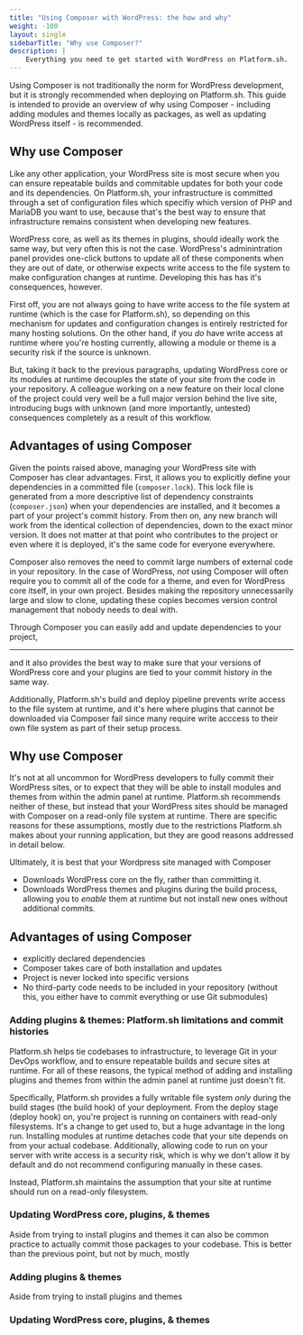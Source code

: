 ```yaml
---
title: "Using Composer with WordPress: the how and why"
weight: -100
layout: single
sidebarTitle: "Why use Composer?"
description: |
    Everything you need to get started with WordPress on Platform.sh. 
---
```



Using Composer is not traditionally the norm for WordPress development, but it is strongly recommended when deploying on Platform.sh. This guide is intended to provide an overview of why using Composer - including adding modules and themes locally as packages, as well as updating WordPress itself - is recommended. 

## Why use Composer

Like any other application, your WordPress site is most secure when you can ensure repeatable builds and commitable updates for both your code and its dependencies. On Platform.sh, your infrastructure is committed through a set of configuration files which specifiy which version of PHP and MariaDB you want to use, because that's the best way to ensure that infrastructure remains consistent when developing new features.

WordPress core, as well as its themes in plugins, should ideally work the same way, but very often this is not the case. WordPress's adminintration panel provides one-click buttons to update all of these components when they are out of date, or otherwise expects write access to the file system to make configuration changes at runtime. Developing this has has it's consequences, however. 

First off, you are not always going to have write access to the file system at runtime (which is the case for Platform.sh), so depending on this mechanism for updates and configuration changes is entirely restricted for many hosting solutions. On the other hand, if you *do* have write access at runtime where you're hosting currently, allowing a module or theme is a security risk if the source is unknown. 

But, taking it back to the previous paragraphs, updating WordPress core or its modules at runtime decouples the state of your site from the code in your repository. A colleague working on a new feature on their local clone of the project could very well be a full major version behind the live site, introducing bugs with unknown (and more importantly, untested) consequences completely as a result of this workflow. 

## Advantages of using Composer

Given the points raised above, managing your WordPress site with Composer has clear advantages. First, it allows you to explicitly define your dependencies in a committed file (`composer.lock`). This lock file is generated from a more descriptive list of dependency constraints (`composer.json`) when your dependencies are installed, and it becomes a part of your project's commit history. From then on, any new branch will work from the identical collection of dependencies, down to the exact minor version. It does not matter at that point who contributes to the project or even where it is deployed, it's the same code for everyone everywhere.

Composer also removes the need to commit large numbers of external code in your repository. In the case of WordPress, *not* using Composer will often require you to commit all of the code for a theme, and even for WordPress core itself, in your own project. Besides making the repository unnecessarily large and slow to clone, updating these copies becomes version control management that nobody needs to deal with.  

Through Composer you can easily add and update dependencies to your project, 

---


and it also provides the best way to make sure that your versions of WordPress core and your plugins are tied to your commit history in the same way. 

Additionally, Platform.sh's build and deploy pipeline prevents write access to the file system at runtime, and it's here where plugins that cannot be downloaded via Composer fail since many require write acccess to their own file system as part of their setup process. 

## Why use Composer

It's not at all uncommon for WordPress developers to fully commit their WordPress sites, or to expect that they will be able to install modules and themes from within the admin panel at runtime. Platform.sh recommends neither of these, but instead that your WordPress sites should be managed with Composer on a read-only file system at runtime. There are specific reasons for these assumptions, mostly due to the restrictions Platform.sh makes about your running application, but they are good reasons addressed in detail below. 

Ultimately, it is best that your Wordpress site managed with Composer

- Downloads WordPress core on the fly, rather than committing it. 
- Downloads WordPress themes and plugins during the build process, allowing you to *enable* them at runtime but not install new ones without additional commits. 

## Advantages of using Composer

- explicitly declared dependencies
- Composer takes care of both installation and updates
- Project is never locked into specific versions
- No third-party code needs to be included in your repository (without this, you either have to commit everything or use Git submodules)

### Adding plugins & themes: Platform.sh limitations and commit histories

Platform.sh helps tie codebases to infrastructure, to leverage Git in your DevOps workflow, and to ensure repeatable builds and secure sites at runtime. For all of these reasons, the typical method of adding and installing plugins and themes from within the admin panel at runtime just doesn't fit. 

Specifically, Platform.sh provides a fully writable file system *only* during the build stages (the build hook) of your deployment. From the deploy stage (deploy hook) on, you're project is running on containers with read-only filesystems. It's a change to get used to, but a huge advantage in the long run. Installing modules at runtime detaches code that your site depends on from your actual codebase. Additionally, allowing code to run on your server with write access is a security risk, which is why we don't allow it by default and do not recommend configuring manually in these cases.

Instead, Platform.sh maintains the assumption that your site at runtime should run on a read-only filesystem. 

### Updating WordPress core, plugins, & themes

Aside from trying to install plugins and themes it can also be common practice to actually commit those packages to your codebase. This is better than the previous point, but not by much, mostly 

### Adding plugins & themes

Aside from trying to install plugins and themes 

### Updating WordPress core, plugins, & themes
